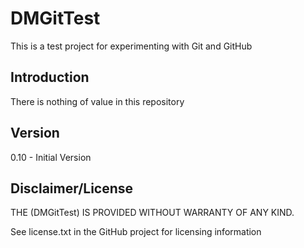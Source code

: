 DMGitTest
=============

This is a test project for experimenting with Git and GitHub

Introduction
-------

There is nothing of value in this repository

Version
-------

0.10 - Initial Version

Disclaimer/License
-----------

THE (DMGitTest)
IS PROVIDED WITHOUT WARRANTY OF ANY KIND.

See license.txt in the GitHub project for licensing information
